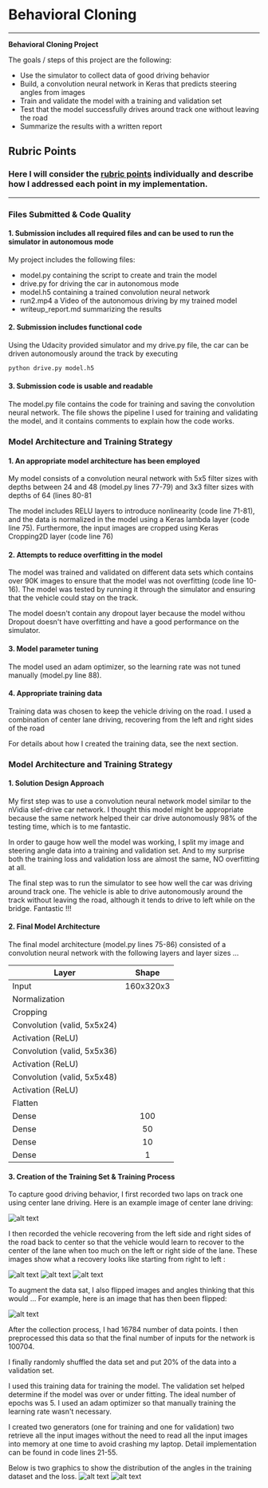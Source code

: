 # **Behavioral Cloning** 
---

**Behavioral Cloning Project**

The goals / steps of this project are the following:
* Use the simulator to collect data of good driving behavior
* Build, a convolution neural network in Keras that predicts steering angles from images
* Train and validate the model with a training and validation set
* Test that the model successfully drives around track one without leaving the road
* Summarize the results with a written report


[image1]: ./report/center.jpg "Center Image"
[image2]: ./report/recover_1.jpg "Recover_1"
[image3]: ./report/recover_2.jpg "Recover_2"
[image4]: ./report/recover_3.jpg "Recover_3"
[image5]: ./report/flip.jpg "Flip"
[image6]: ./report/angles_hist.jpg "Angels Histogram"
[image7]: ./report/loss_graph.jpg "Loss Graph"


## Rubric Points
### Here I will consider the [rubric points](https://review.udacity.com/#!/rubrics/432/view) individually and describe how I addressed each point in my implementation.  

---
### Files Submitted & Code Quality

#### 1. Submission includes all required files and can be used to run the simulator in autonomous mode

My project includes the following files:
* model.py containing the script to create and train the model
* drive.py for driving the car in autonomous mode
* model.h5 containing a trained convolution neural network 
* run2.mp4 a Video of the autonomous driving by my trained model
* writeup_report.md summarizing the results

#### 2. Submission includes functional code
Using the Udacity provided simulator and my drive.py file, the car can be driven autonomously around the track by executing 
```sh
python drive.py model.h5
```

#### 3. Submission code is usable and readable

The model.py file contains the code for training and saving the convolution neural network. The file shows the pipeline I used for training and validating the model, and it contains comments to explain how the code works.

### Model Architecture and Training Strategy

#### 1. An appropriate model architecture has been employed

My model consists of a convolution neural network with 5x5 filter sizes with depths between 24 and 48 (model.py lines 77-79) and 3x3 filter sizes with depths of 64 (lines 80-81 

The model includes RELU layers to introduce nonlinearity (code line 71-81), and the data is normalized in the model using a Keras lambda layer (code line 75). Furthermore, the input images are cropped using Keras Cropping2D layer (code line 76) 

#### 2. Attempts to reduce overfitting in the model

The model was trained and validated on different data sets which contains over 90K images to ensure that the model was not overfitting (code line 10-16). The model was tested by running it through the simulator and ensuring that the vehicle could stay on the track.

The model doesn't contain any dropout layer because the model withou Dropout doesn't have overfitting and have a good performance on the simulator. 

#### 3. Model parameter tuning

The model used an adam optimizer, so the learning rate was not tuned manually (model.py line 88).

#### 4. Appropriate training data

Training data was chosen to keep the vehicle driving on the road. I used a combination of center lane driving, recovering from the left and right sides of the road 

For details about how I created the training data, see the next section. 

### Model Architecture and Training Strategy

#### 1. Solution Design Approach

My first step was to use a convolution neural network model similar to the nVidia slef-drive car network. I thought this model might be appropriate because the same network helped their car drive autonomously 98% of the testing time, which is to me fantastic. 

In order to gauge how well the model was working, I split my image and steering angle data into a training and validation set. And to my surprise both the training loss and validation loss are almost the same, NO overfitting at all.  

The final step was to run the simulator to see how well the car was driving around track one. The vehicle is able to drive autonomously around the track without leaving the road, although it tends to drive to left while on the bridge. Fantastic !!!

#### 2. Final Model Architecture

The final model architecture (model.py lines 75-86) consisted of a convolution neural network with the following layers and layer sizes ...

|Layer                           | Shape    |
|--------------------------------|:--------:|
|Input                           | 160x320x3|
|Normalization                   |          | 
|Cropping                        |          |
|Convolution (valid, 5x5x24)     |          |
|Activation  (ReLU)              |          |
|Convolution (valid, 5x5x36)     |          |
|Activation  (ReLU)              |          |
|Convolution (valid, 5x5x48)     |          |
|Activation  (ReLU)              |          |
|Flatten                         |          |
|Dense                           | 100      |
|Dense                           | 50       |
|Dense                           | 10       |
|Dense                           | 1        |
 

#### 3. Creation of the Training Set & Training Process

To capture good driving behavior, I first recorded two laps on track one using center lane driving. Here is an example image of center lane driving:

![alt text][image1]

I then recorded the vehicle recovering from the left side and right sides of the road back to center so that the vehicle would learn to recover to the center of the lane when too much on the left or right side of the lane. These images show what a recovery looks like starting from right to left :

![alt text][image2]
![alt text][image3]
![alt text][image4]

To augment the data sat, I also flipped images and angles thinking that this would ... For example, here is an image that has then been flipped:

![alt text][image5]

After the collection process, I had 16784 number of data points. I then preprocessed this data so
that the final number of inputs for the network is 100704.

I finally randomly shuffled the data set and put 20% of the data into a validation set. 

I used this training data for training the model. The validation set helped determine if the model was over or under fitting. The ideal number of epochs was 5. I used an adam optimizer so that manually training the learning rate wasn't necessary.

I created two generators (one for training and one for validation) two retrieve all the input images
without the need to read all the input images into memory at one time to avoid crashing my laptop.
Detail implementation can be found in code lines 21-55. 

Below is two graphics to show the distribution of the angles in the training dataset and the loss. 
![alt text][image6]
![alt text][image7]
